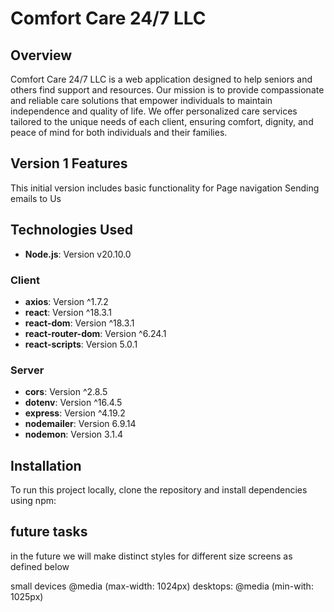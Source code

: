 # Comfort Care 24/7 LLC


## Overview
Comfort Care 24/7 LLC is a web application designed to help seniors 
and others find support and resources. Our mission is to provide compassionate 
and reliable care solutions that empower individuals to maintain independence 
and quality of life. We offer personalized care services tailored to the unique 
needs of each client, ensuring comfort, dignity, and peace of mind for both individuals 
and their families.


## Version 1 Features
This initial version includes basic functionality for 
    Page navigation
    Sending emails to Us


## Technologies Used

- **Node.js**: Version v20.10.0

### Client
- **axios**: Version ^1.7.2
- **react**: Version ^18.3.1
- **react-dom**: Version ^18.3.1
- **react-router-dom**: Version ^6.24.1
- **react-scripts**: Version 5.0.1

### Server
- **cors**: Version ^2.8.5
- **dotenv**: Version ^16.4.5
- **express**: Version ^4.19.2
- **nodemailer**: Version 6.9.14
- **nodemon**: Version 3.1.4

## Installation
To run this project locally, clone the repository and install dependencies using npm:    

## future tasks
in the future we will make distinct styles for 
different size screens as defined below

small devices @media (max-width: 1024px)
desktops: @media (min-with: 1025px)